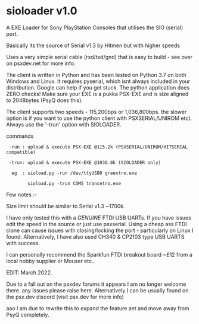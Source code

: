 # sioloader v1.0

A EXE Loader for Sony PlayStation Consoles that utilises the SIO (serial) port.

Basically its the source of Serial v1.3 by Hitmen but with higher speeds

Uses a very simple serial cable (rxd/txd/gnd) that is easy to build - see over on psxdev.net for more info.

The client is written in Python and has been tested on Python 3.7 on both Windows and Linux. It requires pyserial, which isnt always included in your distribution. Google can help if you get stuck. The python application does ZERO checks! Make sure your EXE is a pukka PSX-EXE and is size aligned to 2048bytes (PsyQ does this).

The client supports two speeds - 115,200bps or 1,036,800bps. the slower option is if you want to use the python client with PSXSERIAL/UNIROM etc). Always use the '-trun' option with SIOLOADER.

commands

     -run : upload & execute PSX-EXE @115.2k (PSXSERIAL/UNIROM/HITSERIAL compatible)
     
     -trun: upload & execute PSX-EXE @1036.8k (SIOLOADER only)

      eg  : sioload.py -run /dev/ttyUSB0 greentro.exe
      
            sioload.py -trun COM5 trancetro.exe

Few notes :-

Size limit should be similar to Serial v1.3 ~1700k. 

I have only tested this with a *GENUINE* FTDI USB UARTs. If you have issues edit the speed in the source or just use psxserial. Using a cheap ass FTDI clone can cause issues with closing/locking the port - particularly on Linux I found. Alternatively, I have also used CH340 & CP2103 type USB UARTS with success.

I can personally recommend the Sparkfun FTDI breakout board ~£12 from a local hobby supplier or Mouser etc..

EDIT: March 2022.

Due to a fall out on the psxdev forums it appears I am no longer welcome there. any issues please raise here.
Alternatively I can be usually found on the psx.dev discord (visit psx.dev for more info)

aao I am due to rewrite this to expand the feature aet and move away from PsyQ completely.










